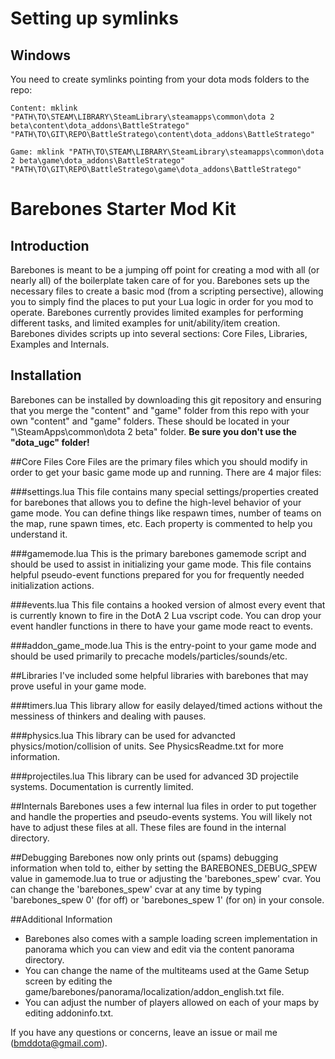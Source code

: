 # Setting up symlinks

## Windows

You need to create symlinks pointing from your dota mods folders to the repo:

`Content: mklink "PATH\TO\STEAM\LIBRARY\SteamLibrary\steamapps\common\dota 2 beta\content\dota_addons\BattleStratego" "PATH\TO\GIT\REPO\BattleStratego\content\dota_addons\BattleStratego"`

`Game: mklink "PATH\TO\STEAM\LIBRARY\SteamLibrary\steamapps\common\dota 2 beta\game\dota_addons\BattleStratego" "PATH\TO\GIT\REPO\BattleStratego\game\dota_addons\BattleStratego"`


# Barebones Starter Mod Kit

## Introduction
Barebones is meant to be a jumping off point for creating a mod with all (or nearly all) of the boilerplate taken care of for you.
Barebones sets up the necessary files to create a basic mod (from a scripting persective), allowing you to simply find the places to put your Lua logic in order for you mod to operate.
Barebones currently provides limited examples for performing different tasks, and limited examples for unit/ability/item creation.
Barebones divides scripts up into several sections: Core Files, Libraries, Examples and Internals.

## Installation
Barebones can be installed by downloading this git repository and ensuring that you merge the "content" and "game" folder from this repo with your own "content" and "game" folders.  These should be located in your "<SteamLibraryDirectory>\SteamApps\common\dota 2 beta\" folder.  **Be sure you don't use the "dota_ugc" folder!**

##Core Files
Core Files are the primary files which you should modify in order to get your basic game mode up and running.  There are 4 major files:

###settings.lua
This file contains many special settings/properties created for barebones that allows you to define the high-level behavior of your game mode.
You can define things like respawn times, number of teams on the map, rune spawn times, etc.  Each property is commented to help you understand it.

###gamemode.lua
This is the primary barebones gamemode script and should be used to assist in initializing your game mode.
This file contains helpful pseudo-event functions prepared for you for frequently needed initialization actions.

###events.lua
This file contains a hooked version of almost every event that is currently known to fire in the DotA 2 Lua vscript code.
You can drop your event handler functions in there to have your game mode react to events.

###addon_game_mode.lua
This is the entry-point to your game mode and should be used primarily to precache models/particles/sounds/etc.

##Libraries
I've included some helpful libraries with barebones that may prove useful in your game mode.

###timers.lua
This library allow for easily delayed/timed actions without the messiness of thinkers and dealing with pauses.

###physics.lua
This library can be used for advancted physics/motion/collision of units.  See PhysicsReadme.txt for more information.

###projectiles.lua
This library can be used for advanced 3D projectile systems.  Documentation is currently limited.

##Internals
Barebones uses a few internal lua files in order to put together and handle the properties and pseudo-events systems.  You will likely not have to adjust these files at all.
These files are found in the internal directory.

##Debugging
Barebones now only prints out (spams) debugging information when told to, either by setting the BAREBONES_DEBUG_SPEW value in gamemode.lua to true or adjusting the 'barebones_spew' cvar.
You can change the 'barebones_spew' cvar at any time by typing 'barebones_spew 0' (for off) or 'barebones_spew 1' (for on) in your console.


##Additional Information
- Barebones also comes with a sample loading screen implementation in panorama which you can view and edit via the content panorama directory.
- You can change the name of the multiteams used at the Game Setup screen by editing the game/barebones/panorama/localization/addon_english.txt file.
- You can adjust the number of players allowed on each of your maps by editing addoninfo.txt.

If you have any questions or concerns, leave an issue or mail me (bmddota@gmail.com).